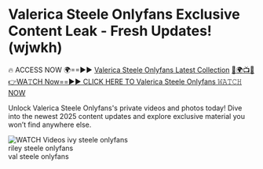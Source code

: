 # Valerica Steele Onlyfans Exclusive Content Leak - Fresh Updates! (wjwkh)

🔥 ACCESS NOW 🌍==►► <a href="https://tinyurl.com/3fjeunct" rel="nofollow">Valerica Steele Onlyfans Latest Collection</a></h3>
[🔴🌍📺📱👉WA𝚃CH Now==►► CLICK HERE TO Valerica Steele Onlyfans 𝚆𝙰𝚃𝙲𝙷 NOW](https://tinyurl.com/3fjeunct)

Unlock Valerica Steele Onlyfans's private videos and photos today! Dive into the newest 2025 content updates and explore exclusive material you won’t find anywhere else.


<a href="https://tinyurl.com/3fjeunct" rel="nofollow" data-target="animated-image.originalLink"><img src="https://camo.githubusercontent.com/8a4f000d20f83aca3bf7ec5f350d767afa0574a8a352519fd8cfa583a6f93a33/68747470733a2f2f692e696d6775722e636f6d2f644a486b345a712e676966" alt="WATCH Videos" data-canonical-src="https://i.imgur.com/dJHk4Zq.gif" style="max-width: 100%; display: inline-block;" data-target="animated-image.originalImage"></a>
ivy steele onlyfans<br>
riley steele onlyfans<br>
val steele onlyfans
